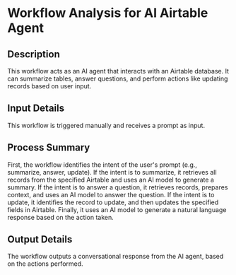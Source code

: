 # Workflow Analysis for AI Airtable Agent

## Description
This workflow acts as an AI agent that interacts with an Airtable database. It can summarize tables, answer questions, and perform actions like updating records based on user input.

## Input Details
This workflow is triggered manually and receives a prompt as input.

## Process Summary
First, the workflow identifies the intent of the user's prompt (e.g., summarize, answer, update). If the intent is to summarize, it retrieves all records from the specified Airtable and uses an AI model to generate a summary. If the intent is to answer a question, it retrieves records, prepares context, and uses an AI model to answer the question. If the intent is to update, it identifies the record to update, and then updates the specified fields in Airtable. Finally, it uses an AI model to generate a natural language response based on the action taken.

## Output Details
The workflow outputs a conversational response from the AI agent, based on the actions performed.
